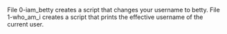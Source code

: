 File 0-iam_betty creates a script that changes your username to betty.
File 1-who_am_i creates a script that prints the effective username of the current user.
